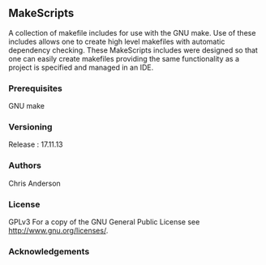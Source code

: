 ## MakeScripts

A collection of makefile includes for use with the GNU make. Use of these includes allows one to  create high level makefiles with automatic dependency checking. These MakeScripts includes were designed so that one can easily create makefiles providing the same functionality as a project is specified and managed in an IDE. 


### Prerequisites

GNU make

### Versioning

Release : 17.11.13

### Authors

Chris Anderson

### License

GPLv3  For a copy of the GNU General Public License see <http://www.gnu.org/licenses/>.

### Acknowledgements








